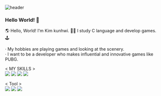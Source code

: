 ![header](https://capsule-render.vercel.app/api?type=waving&color=gradient&height=100&text=🎮Develop&fontSize=45&section=header)

### Hello World! 👋

🌎 Hello, World! I'm Kim kunhwi.
✍🏻 I study C language and develop games.🕹

· My hobbies are playing games and looking at the scenery. <br>
· I want to be a developer who makes influential and innovative games like PUBG.

< MY SKILLS >
<br> 
<a href="버튼을 눌렀을 때 이동할 링크" target="_blank"><img src="https://img.shields.io/badge/C++-blue?style=뱃지모양&logo=c%2B%2B&logoColor=로고색상"/></a>
<a href="버튼을 눌렀을 때 이동할 링크" target="_blank"><img src="https://img.shields.io/badge/C-006600?style=뱃지모양&logo=c#&logoColor=로고색상"/></a>
<a href="버튼을 눌렀을 때 이동할 링크" target="_blank"><img src="https://img.shields.io/badge/HTML5-512bd4?style=뱃지모양&logo=HTML5&logoColor=white"/></a>
<a href="버튼을 눌렀을 때 이동할 링크" target="_blank"><img src="https://img.shields.io/badge/CSS3-ff0000?style=뱃지모양&logo=CSS3&logoColor=로고색상"/></a>

< Tool > 
<br>
<a href="버튼을 눌렀을 때 이동할 링크" target="_blank"><img src="https://img.shields.io/badge/Unity-000000?style=뱃지모양&logo=unity&logoColor=로고색상"/></a>
<a href="버튼을 눌렀을 때 이동할 링크" target="_blank"><img src="https://img.shields.io/badge/Unreal Engine-0E1128?style=뱃지모양&logo=Unreal Engine&logoColor=로고색상"/></a>
<a href="버튼을 눌렀을 때 이동할 링크" target="_blank"><img src="https://img.shields.io/badge/Visual Studio Code-007acc?style=뱃지모양&logo=Visual Studio Code&logoColor=로고색상"/></a>
